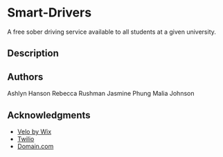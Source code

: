 # Smart-Drivers
A free sober driving service available to all students at a given university.

## Description

## Authors
Ashlyn Hanson
Rebecca Rushman
Jasmine Phung
Malia Johnson

## Acknowledgments

* [Velo by Wix](https://www.wix.com/velo)
* [Twilio](https://www.twilio.com/)
* [Domain.com](https://www.domain.com/)
